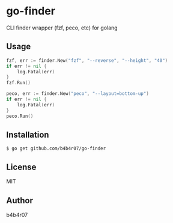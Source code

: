 go-finder
=========

CLI finder wrapper (fzf, peco, etc) for golang

## Usage

```go
fzf, err := finder.New("fzf", "--reverse", "--height", "40")
if err != nil {
	log.Fatal(err)
}
fzf.Run()
```

```go
peco, err := finder.New("peco", "--layout=bottom-up")
if err != nil {
	log.Fatal(err)
}
peco.Run()
```

## Installation

```console
$ go get github.com/b4b4r07/go-finder
```

## License

MIT

## Author

b4b4r07